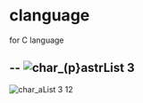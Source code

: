 # clanguage
for C language

--
![char_(p}astrList 3](https://user-images.githubusercontent.com/62003412/181062767-1b41ef17-ed91-418a-b004-065c09aa7af1.png)
--
![char_aList 3 12](https://user-images.githubusercontent.com/62003412/181063650-51858ea6-f5e1-49aa-8267-ca8865998655.png)
